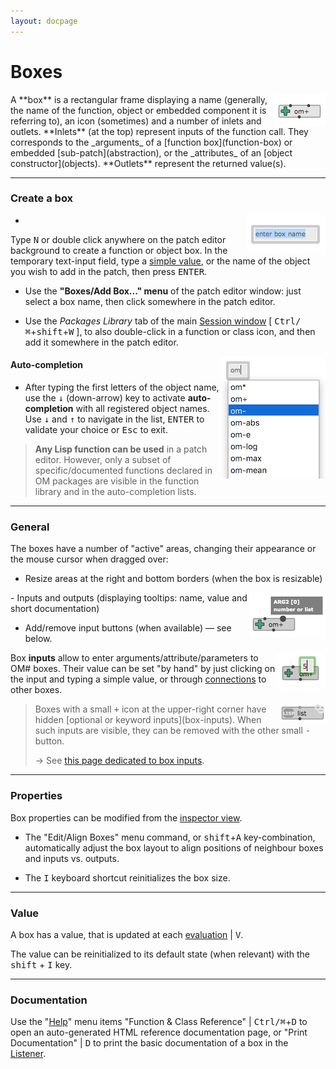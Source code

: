 ```yaml
---
layout: docpage
---
```


# Boxes

<img src="./images/om+.png" align="right">
A **box** is a rectangular frame displaying a name (generally, the name of the function, object or embedded component it is referring to), an icon (sometimes) and a number of inlets and outlets.
**Inlets** (at the top) represent inputs of the function call. They corresponds to the _arguments_ of a [function box](function-box) or embedded [sub-patch](abstraction), or the _attributes_ of an [object constructor](objects).
**Outlets** represent the returned value(s).


----
### Create a box

- <img src="./images/new-box.png" align="right">
 Type <kbd>N</kbd> or double click anywhere on the patch editor background to create a function or object box. 
In the temporary text-input field, type a [simple value](value-box), or the name of the object you wish to add in the patch, then press <kbd>ENTER</kbd>.


- Use the **"Boxes/Add Box..." menu** of the patch editor window: just select a box name, then click somewhere in the patch editor.

- Use the _Packages Library_ tab of the main [Session window](session) [ <kbd>Ctrl/⌘</kbd>+<kbd>shift</kbd>+<kbd>W</kbd> ], to also double-click in a function or class icon, and then add it somewhere in the patch editor. 


<img src="./images/completion.png" align="right" left-margin="30px">

#### Auto-completion

- After typing the first letters of the object name, use the <kbd>↓</kbd> (down-arrow) key to activate **auto-completion** with all registered object names. Use <kbd>↓</kbd> and <kbd>↑</kbd> to navigate in the list, <kbd>ENTER</kbd> to validate your choice or <kbd>Esc</kbd> to exit.


> **Any Lisp function can be used** in a patch editor. 
However, only a subset of specific/documented functions declared in OM packages are visible in the function library and in the auto-completion lists.  


----
### General 

The boxes have a number of "active" areas, changing their appearance or the mouse cursor when dragged over:

- Resize areas at the right and bottom borders (when the box is resizable)

<img src="./images/om+-hint.png" align="right"> 
- Inputs and outputs (displaying tooltips: name, value and short documentation) 

- Add/remove input buttons (when available) — see below.

> <img src="./images/input-set-value.png" align="right"> 
Box **inputs** allow to enter arguments/attribute/parameters to OM# boxes. 
Their value can be set "by hand" by just clicking on the input and typing a simple value, or through [connections](connections) to other boxes.
>
> <img src="./images/list-box-optional.png" align="right"> 
> Boxes with a small <kbd>+</kbd> icon at the upper-right corner have hidden [optional or keyword inputs](box-inputs). When such inputs are visible, they can be removed with the other small <kbd>-</kbd> button.
>
> &rarr; See [this page dedicated to box inputs](box-inputs).

----
### Properties

Box properties can be modified from the [inspector view](inspector).

- The "Edit/Align Boxes" menu command, or <kbd>shift</kbd>+<kbd>A</kbd> key-combination,  automatically adjust the box layout to align positions of neighbour boxes and inputs vs. outputs. 

- The <kbd>I</kbd> keyboard shortcut reinitializes the box size.


----
### Value

A box has a value, that is updated at each [evaluation](eval) \| <kbd>V</kbd>.

The value can be reinitialized to its default state (when relevant) with the <kbd>shift</kbd> + <kbd>I</kbd> key.


----
### Documentation

Use the "[Help](help)" menu items "Function & Class Reference" \| <kbd>Ctrl/⌘</kbd>+<kbd>D</kbd> to open an auto-generated HTML reference documentation page, or "Print Documentation" \| <kbd>D</kbd> to print the basic documentation of a box in the [Listener](listener).

